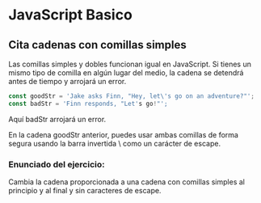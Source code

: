 # JavaScript Basico

## Cita cadenas con comillas simples
Las comillas simples y dobles funcionan igual en JavaScript.
Si tienes un mismo tipo de comilla en algún lugar del medio, la cadena se detendrá antes de tiempo y arrojará un error.
```javascript
const goodStr = 'Jake asks Finn, "Hey, let\'s go on an adventure?"'; 
const badStr = 'Finn responds, "Let's go!"';
```
Aquí badStr arrojará un error.

En la cadena goodStr anterior, puedes usar ambas comillas de forma segura usando la barra invertida \ como un carácter de escape.

### Enunciado del ejercicio:
Cambia la cadena proporcionada a una cadena con comillas simples al principio y al final y sin caracteres de escape.

